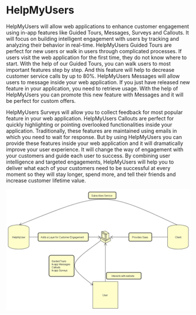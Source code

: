 # HelpMyUsers

HelpMyUsers will allow web applications to enhance customer engagement using in-app features like Guided Tours, Messages, Surveys and Callouts. It will focus on building intelligent engagement with users by tracking and analyzing their behavior in real-time. HelpMyUsers Guided Tours are perfect for new users or walk in users through complicated processes. If users visit the web application for the first time, they do not know where to start. With the help of our Guided Tours, you can walk users to most important features step by step. And this feature will help to decrease customer service calls by up to 80%. HelpMyUsers Messages will allow users to message inside your web application. If you just have released new feature in your application, you need to retrieve usage. With the help of HelpMyUsers you can promote this new feature with Messages and it will be perfect for custom offers. 

HelpMyUsers Surveys will allow you to collect feedback for most popular feature in your web application. HelpMyUsers Callouts are perfect for quickly highlighting or pointing overlooked functionalities inside your application. Traditionally, these features are maintained using emails in which you need to wait for response. But by using HelpMyUsers you can provide these features inside your web application and it will dramatically improve your user experience. It will change the way of engagement with your customers and guide each user to success. By combining user intelligence and targeted engagements, HelpMyUsers will help you to deliver what each of your customers need to be successful at every moment so they will stay longer, spend more, and tell their friends and increase customer lifetime value.

![FlowChart](https://raw.githubusercontent.com/SJSU272Lab/Fall16-Team31/master/Flow%20Chart.jpg?raw=true "Interaction Diagram")

